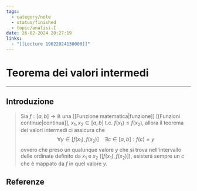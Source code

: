 ```yaml
---
tags:
  - category/note
  - status/finished
  - topic/analisi-I
date: 26-02-2024 20:27:19
links:
  - "[[Lecture 19022024130000]]"
---
```

# Teorema dei valori intermedi
---
## Introduzione
> Sia $f: [a, b] \to \mathbb{R}$ una [[Funzione matematica|funzione]] [[Funzioni continue|continua]], $x_{1}, x_{2} \in [a, b]$ t.c. $f(x_{1}) \leq f(x_{2})$, allora il teorema dei valori intermedi ci assicura che
> $$\forall y \in [f(x_{1}), f(x_{2})] \ \ \ \ \exists c \in [a, b] : f(c) = y$$
> ovvero che preso un qualunque valore $y$ che si trova nell'intervallo delle ordinate definito da $x_{1}$ e $x_{2}$ ($[f(x_{1}), f(x_{2})]$), esisterà sempre un $c$ che è mappato da $f$ in quel valore $y$.

## Referenze